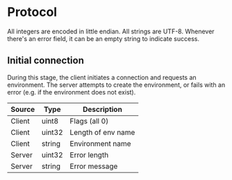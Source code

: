 # Protocol

All integers are encoded in little endian. All strings are UTF-8. Whenever there's an error field, it can be an empty string to indicate success.

## Initial connection

During this stage, the client initiates a connection and requests an environment. The server attempts to create the environment, or fails with an error (e.g. if the environment does not exist).

|Source   |Type    | Description           |
|---------|--------|-----------------------|
|Client   |uint8   | Flags (all 0)         |
|Client   |uint32  | Length of env name    |
|Client   |string  | Environment name      |
|Server   |uint32  | Error length          |
|Server   |string  | Error message         |
